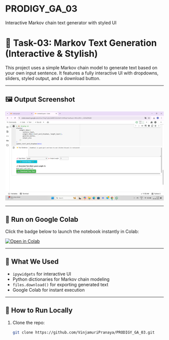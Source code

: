 # PRODIGY_GA_03
Interactive Markov chain text generator with styled UI
# 🧠 Task-03: Markov Text Generation (Interactive & Stylish)

This project uses a simple Markov chain model to generate text based on your own input sentence. It features a fully interactive UI with dropdowns, sliders, styled output, and a download button.

---

## 🖼️ Output Screenshot

![Markov Output Preview](preview.png)

---

## 🚀 Run on Google Colab

Click the badge below to launch the notebook instantly in Colab:

[![Open in Colab](https://colab.research.google.com/assets/colab-badge.svg)](https://colab.research.google.com/github/VinjamuriPranaya/PRODIGY_GA_03/blob/main/notebooks/markov_text_generator.ipynb)


---

## 🧪 What We Used

- `ipywidgets` for interactive UI
- Python dictionaries for Markov chain modeling
- `files.download()` for exporting generated text
- Google Colab for instant execution

---

## 📄 How to Run Locally

1. Clone the repo:
   ```bash
   git clone https://github.com/VinjamuriPranaya/PRODIGY_GA_03.git
